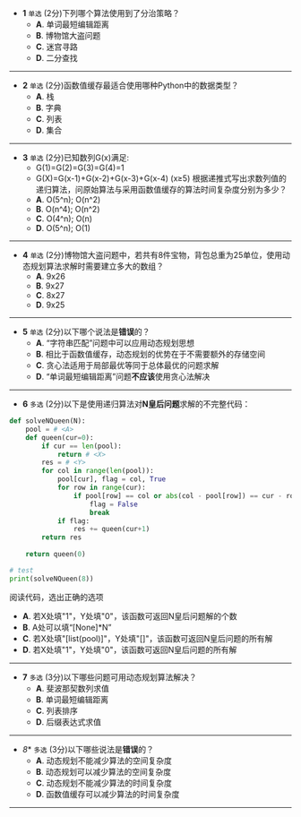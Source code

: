 - **1** `单选` (2分)‍‌下列哪个算法使用到了分治策略？
  - **A**. 单词最短编辑距离
  - **B**. 博物馆大盗问题
  - **C**. 迷宫寻路
  - **D**. 二分查找
---
- **2** `单选` (2分)‍‌函数值缓存最适合使用哪种Python中的数据类型？
  - **A**. 栈
  - **B**. 字典
  - **C**. 列表
  - **D**. 集合
---
- **3** `单选` (2分)‍‌已知数列G(x)满足:
    - G(1)=G(2)=G(3)=G(4)=1
    - G(X)=G(x-1)+G(x-2)+G(x-3)+G(x-4) (x≥5)
    根据递推式写出求数列值的递归算法，问原始算法与采用函数值缓存的算法时间复杂度分别为多少？
  - **A**. O(5^n); O(n^2)
  - **B**. O(n^4); O(n^2)
  - **C**. O(4^n); O(n)
  - **D**. O(5^n); O(1)
---
- **4** `单选` (2分)‍‌博物馆大盗问题中，若共有8件宝物，背包总重为25单位，使用动态规划算法求解时需要建立多大的数组？
  - **A**. 9x26
  - **B**. 9x27
  - **C**. 8x27
  - **D**. 9x25
---
- **5** `单选` (2分)‍‌‍以下哪个说法是**错误**的？
  - **A**. “字符串匹配”问题中可以应用动态规划思想
  - **B**. 相比于函数值缓存，动态规划的优势在于不需要额外的存储空间
  - **C**. 贪心法适用于局部最优等同于总体最优的问题求解
  - **D**. “单词最短编辑距离”问题**不应该**使用贪心法解决
---
- **6** `多选` (2分)‍‌‍‍以下是使用递归算法对**N皇后问题**求解的不完整代码：
```python
def solveNQueen(N):
    pool = # <A>
    def queen(cur=0):
        if cur == len(pool):
            return # <X>
        res = # <Y>
        for col in range(len(pool)):
            pool[cur], flag = col, True
            for row in range(cur):
                if pool[row] == col or abs(col - pool[row]) == cur - row:
                    flag = False
                    break
            if flag:
                res += queen(cur+1)
        return res
    
    return queen(0)

# test
print(solveNQueen(8))
```
阅读代码，选出正确的选项

  - **A**. 若X处填"1"，Y处填"0"，该函数可返回N皇后问题解的个数
  - **B**. A处可以填“[None]*N”
  - **C**. 若X处填"[list(pool)]"，Y处填"[]"，该函数可返回N皇后问题的所有解
  - **D**. 若X处填"1"，Y处填"0"，该函数可返回N皇后问题的所有解
---
- **7** `多选` (3分)‍‌‍‍以下哪些问题可用动态规划算法解决？
  - **A**. 斐波那契数列求值
  - **B**. 单词最短编辑距离
  - **C**. 列表排序
  - **D**. 后缀表达式求值
---
- *8** `多选` (3分)‍​以下哪些说法是**错误**的？
  - **A**. 动态规划不能减少算法的空间复杂度
  - **B**. 动态规划可以减少算法的空间复杂度
  - **C**. 动态规划不能减少算法的时间复杂度
  - **D**. 函数值缓存可以减少算法的时间复杂度
---